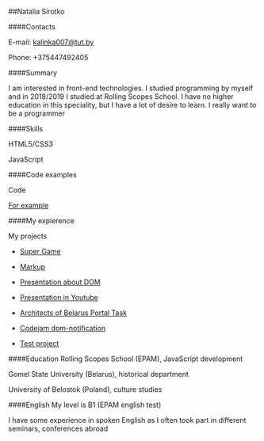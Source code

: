 ##Natalia Sirotko

####Contacts

E-mail: kalinka007@tut.by

Phone: +375447492405

####Summary

I am interested in front-end technologies. I studied programming by myself and in 2018/2019 I studied at Rolling Scopes School. I have no higher education in this speciality, but I have a lot of desire to learn. I really want to be a programmer

####Skills

HTML5/CSS3

JavaScript

####Code examples

Code

[For example](https://github.com/NataliaSirotko/advanced-zeros/commit/40fafb0394af053d4ccd674e586d76df1a6be09e)

####My expierence

My projects

* [Super Game](https://nataliasirotko.github.io/rss-game/)

* [Markup](https://nataliasirotko.github.io/Markup/)

* [Presentation about DOM](https://nataliasirotko.github.io/rss-presentation-dom/)

* [Presentation in Youtube](https://www.youtube.com/watch?v=HytVSUGmlC0)

* [Architects of Belarus Portal Task](https://novikovantony.github.io/codejam-dream-team/)

* [Codejam dom-notification](https://nataliasirotko.github.io/codejam-dom/)

* [Test project](https://nataliasirotko.github.io/test-project/)

####Education
Rolling Scopes School (EPAM), JavaScript development

Gomel State University (Belarus), historical department

University of Belostok (Poland), culture studies

####English
My level is B1 (EPAM english test)

I have some experience in spoken English as I often took part in different seminars, conferences abroad